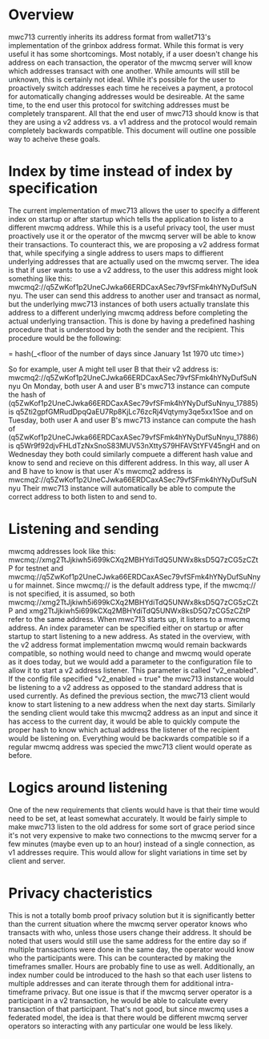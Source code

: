 # Overview

mwc713 currently inherits its address format from wallet713's implementation of the grinbox address format. While this format is very useful it has some shortcomings. Most notably, if a user doesn't change his address on each transaction, the operator of the mwcmq server
will know which addresses transact with one another. While amounts will still be unknown, this is certainly not ideal. While it's
possible for the user to proactively switch addresses each time he receives a payment, a protocol for automatically changing
addresses would be desireable. At the same time, to the end user this protocol for switching addresses must be completely
transparent. All that the end user of mwc713 should know is that they are using a v2 address vs. a v1 address and the
protocol would remain completely backwards compatible. This document will outline one possible way to acheive these goals.

# Index by time instead of index by specification

The current implementation of mwc713 allows the user to specify a different index on startup or after startup which tells
the application to listen to a different mwcmq address. While this is a useful privacy tool, the user must proactively use
it or the operator of the mwcmq server will be able to know their transactions. To counteract this, we are proposing a v2
address format that, while specifying a single address to users maps to diffierent underlying addresses that are actually
used on the mwcmq server. The idea is that if user wants to use a v2 address, to the user this address might look something
like this: mwcmq2://q5ZwKof1p2UneCJwka66ERDCaxASec79vfSFmk4hYNyDufSuNnyu. The user can send this address to another user
and transact as normal, but the underlying mwc713 instances of both users actually translate this address to a different
underlying mwcmq address before completing the actual underlying transaction. This is done by having a predefined hashing
procedure that is understood by both the sender and the recipient. This procedure would be the following:

<mwcmq address> = hash(<mwcmq2 address>_<floor of the number of days since January 1st 1970 utc time>)

So for example, user A might tell user B that their v2 address is:
mwcmq2://q5ZwKof1p2UneCJwka66ERDCaxASec79vfSFmk4hYNyDufSuNnyu
On Monday, both user A and user B's mwc713 instance can compute the hash of
(q5ZwKof1p2UneCJwka66ERDCaxASec79vfSFmk4hYNyDufSuNnyu_17885) is
q5Zti2gpfGMRudDpqQaEU7Rp8KjLc76zcRj4Vqtymy3qe5xx1Soe
and on Tuesday, both user A and user B's mwc713 instance can compute the hash of
(q5ZwKof1p2UneCJwka66ERDCaxASec79vfSFmk4hYNyDufSuNnyu_17886) is
q5Wr9f92djvFHLdTzNxSnoS83MUV53nXttyS79HFAVStYFV45ngH
and on Wednesday they both could similarly compuete a different hash value and know to send and recieve on this different
address. In this way, all user A and B have to know is that user A's mwcmq2 address is
mwcmq2://q5ZwKof1p2UneCJwka66ERDCaxASec79vfSFmk4hYNyDufSuNnyu
Their mwc713 instance will automatically be able to compute the correct address to both listen to and send to.

# Listening and sending

mwcmq addresses look like this: mwcmq://xmg2TtJjkiwh5i699kCXq2MBHYdiTdQ5UNWx8ksD5Q7zCG5zCZtP for testnet and
mwcmq://q5ZwKof1p2UneCJwka66ERDCaxASec79vfSFmk4hYNyDufSuNnyu for mainnet. Since mwcmq:// is the default address type, if the
mwcmq:// is not specified, it is assumed, so both mwcmq://xmg2TtJjkiwh5i699kCXq2MBHYdiTdQ5UNWx8ksD5Q7zCG5zCZtP and
xmg2TtJjkiwh5i699kCXq2MBHYdiTdQ5UNWx8ksD5Q7zCG5zCZtP refer to the same address. When mwc713 starts up, it listens to a mwcmq
address. An index parameter can be specified either on startup or after startup to start listening to a new address.
As stated in the overview, with the v2 address format implementation mwcmq would remain backwards compatible,
so nothing would need to change and mwcmq would operate as it does today, but we would add a parameter to the
configuration file to allow it to start a v2 address listener. This parameter is called "v2_enabled". If the config file
specified "v2_enabled = true" the mwc713 instance would be listening to a v2 address as opposed to the standard address
that is used currently. As defined the previous section, the mwc713 client would know to start listening to a new address
when the next day starts. Similarly the sending client would take this mwcmq2 address as an input and since it has access
to the current day, it would be able to quickly compute the proper hash to know which actual address the listener of the
recipient would be listening on. Everything would be backwards compatible so if a regular mwcmq address was specied the
mwc713 client would operate as before.

# Logics around listening

One of the new requirements that clients would have is that their time would need to be set, at least somewhat accurately.
It would be fairly simple to make mwc713 listen to the old address for some sort of grace period since it's not very
expensive to make two connections to the mwcmq server for a few minutes (maybe even up to an hour) instead of a single
connection, as v1 addresses require. This would allow for slight variations in time set by client and server.

# Privacy chacteristics

This is not a totally bomb proof privacy solution but it is significantly better than the current situation where the mwcmq
server operator knows who transacts with who, unless those users change their address. It should be noted that users would
still use the same address for the entire day so if multiple transactions were done in the same day, the operator would know
who the participants were. This can be counteracted by making the timeframes smaller. Hours are probably fine to use as well.
Additionally, an index number could be introduced to the hash so that each user listens to multiple addresses and can iterate
through them for additional intra-timeframe privacy. But one issue is that if the mwcmq server operator is a participant in
a v2 transaction, he would be able to calculate every transaction of that participant. That's not good, but since mwcmq uses
a federated model, the idea is that there would be different mwcmq server operators so interacting with any particular one
would be less likely.
